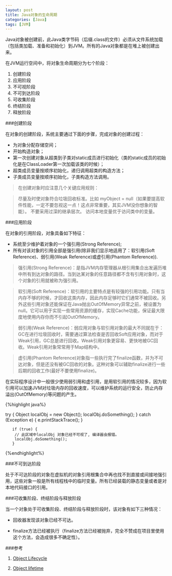 ```yaml
---
layout: post
title: Java对象的生命周期
categories: [Java]
tags: [JVM]
---
```


Java对象被创建前，此Java类字节码（后缀.class的文件）必须从文件系统加载（包括类加载、准备和初始化）到JVM。所有的Java对象都是在堆上被创建出来。

在JVM运行空间中，将对象生命周期分为七个阶段：

1. 创建阶段
1. 应用阶段
1. 不可视阶段
1. 不可到达阶段
1. 可收集阶段
1. 终结阶段
1. 释放阶段

###创建阶段

在对象的创建阶段，系统主要通过下面的步骤，完成对象的创建过程： 

- 为对象分配存储空间； 
- 开始构造对象； 
- 第一次创建对象从超类到子类对static成员进行初始化（类的static成员的初始化是在ClassLoader第一次加载该类的时候）； 
- 超类成员变量按顺序初始化，递归调用超类的构造方法； 
- 子类成员变量按顺序初始化，子类构造方法调用。 

>在创建对象时应注意几个关键应用规则： 
        
> 尽量及时使对象符合垃圾回收标准。比如 myObject = null（如果要提高软件性能，一定不要忽视这一点！这点非常重要，其实JVM没你想象的智能）。 
> 不要采用过深的继承层次。 
> 访问本地变量优于访问类中的变量。 

###应用阶段

在对象的引用阶段，对象具备如下特征： 

- 系统至少维护着对象的一个强引用(Strong Reference); 
- 所有对该对象的引用全部是强引用(除非我们显示地适用了：软引用(Soft Reference)、弱引用(Weak Reference)或虚引用(Phantom Reference)). 

> 强引用(Strong Reference)：是指JVM内存管理器从根引用集合出发遍历堆中所有到达对象的路径。当到达某对象的任意路径都不含有引用对象时，这个对象的引用就被称为强引用。 

> 软引用(Soft Reference)：软引用的主要特点是有较强的引用功能。只有当内存不够的时候，才回收这类内存，因此内存足够时它们通常不被回收。另外这些引用对象还能保证在Java抛出OutOfMemory异常之前，被设置为null。它可以用于实现一些常用资源的缓存，实现Cache功能，保证最大限度地使用内存你而不引起OutOfMemory。 

> 弱引用(Weak Reference)：弱应用对象与软引用对象的最大不同就在于：GC在进行垃圾回收时，需要通过算法检查是否回收Soft应用对象，而对于Weak引用，GC总是进行回收。Weak引用对象更容易、更快地被GC回收。Weak引用对象常常用于Map结构中。

> 虚引用(Phantom Reference)对象指一些执行完了finalize函数，并为不可达对象，但是还没有被GC回收的对象。这种对象可以辅助finalize进行一些后期的回收工作(最好不要使用finalize)。

在实际程序设计中一般很少使用弱引用和虚引用，是用软引用的情况较多，因为软引用可以加速JVM对垃圾内存的回收速度，可以维护系统的运行安全，防止内存溢出(OutOfMemory)等问题的产生。 

{%highlight java%}

 try {
             Object localObj = new Object();
	       localObj.doSomething();
       } catch (Exception e) {
           e.printStackTrace();
       }

       if (true) {
	    // 此区域中localObj 对象已经不可视了, 编译器会报错。
	    localObj.doSomething();
       }
{%endhighlight%}

###不可到达阶段 

处于不可达阶段的对象在虚拟机的对象引用根集合中再也找不到直接或间接地强引用，这些对象一般是所有线程栈中的临时变量。所有已经装载的静态变量或者是对本地代码接口的引用。 

###可收集阶段、终结阶段与释放阶段 

当一个对象处于可收集阶段、终结阶段与释放阶段时，该对象有如下三种情况： 

- 回收器发现该对象已经不可达。 

- finalize方法已经被执行（finalize方法已经被抛弃，完全不赞成在项目里使用这个方法，会造成很多不确定性）。 



###参考

1. [Object Lifecycle](http://en.wikibooks.org/wiki/Java_Programming/Object_Lifecycle)

2. [Object lifetime](http://en.wikipedia.org/wiki/Object_lifetime#Java)


